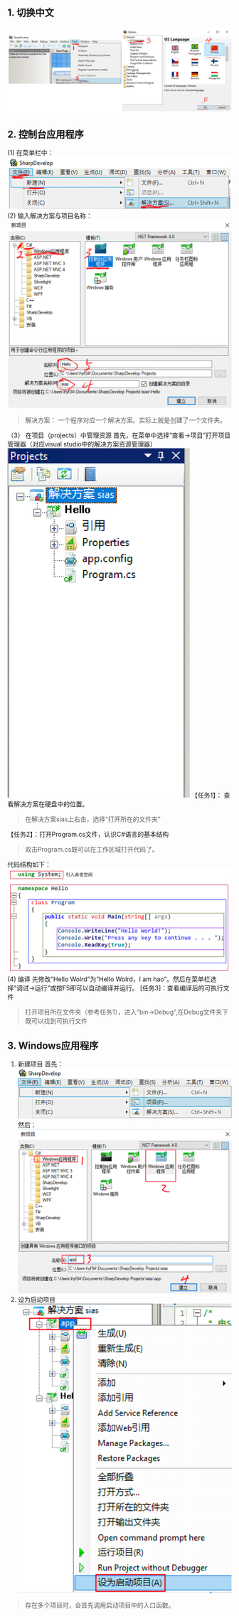 ## 1. 切换中文
![](https://raw.githubusercontent.com/fray-hao/images/master/20190224155347.png)

## 2. 控制台应用程序

(1) 在菜单栏中：
![](https://raw.githubusercontent.com/fray-hao/images/master/20190224155645.png)
(2) 输入解决方案与项目名称：
![](https://raw.githubusercontent.com/fray-hao/images/master/20190224160048.png)
> 解决方案： 一个程序对应一个解决方案。实际上就是创建了一个文件夹。

（3） 在项目（projects）中管理资源
首先，在菜单中选择“查看->项目”打开项目管理器（对应visual studio中的解决方案资源管理器）
![](https://raw.githubusercontent.com/fray-hao/images/master/20190224161010.png)
【任务1】： 查看解决方案在硬盘中的位置。
> 在解决方案sias上右击，选择“打开所在的文件夹”

【任务2】：打开Program.cs文件，认识C#语言的基本结构
> 双击Program.cs既可以在工作区域打开代码了。

代码结构如下：
![](https://raw.githubusercontent.com/fray-hao/images/master/20190224163259.png)
(4) 编译
先修改“Hello Wolrd”为“Hello Wolrd，I am hao”。然后在菜单栏选择“调试->运行”或按F5即可以自动编译并运行。
[任务3]：查看编译后的可执行文件
> 打开项目所在文件夹（参考任务1），进入“bin->Debug”,在Debug文件夹下既可以找到可执行文件


## 3. Windows应用程序

1. 新建项目
   首先：
   ![](https://raw.githubusercontent.com/fray-hao/images/master/20190224164957.png)
   然后：
   ![](https://raw.githubusercontent.com/fray-hao/images/master/20190224165408.png)
2. 设为启动项目
![](https://raw.githubusercontent.com/fray-hao/images/master/20190224165920.png)
> 存在多个项目时，会首先调用启动项目中的入口函数。